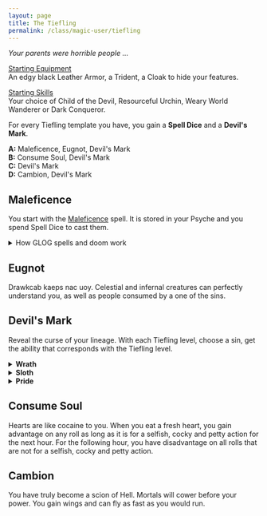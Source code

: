 ```yaml
---
layout: page
title: The Tiefling
permalink: /class/magic-user/tiefling
---
```


_Your parents were horrible people ..._

<ins>Starting Equipment</ins><br>
An edgy black Leather Armor, a Trident, a Cloak to hide your features.

<ins>Starting Skills</ins><br>
Your choice of Child of the Devil, Resourceful Urchin, Weary World Wanderer or Dark Conqueror.

For every Tiefling template you have, you gain a **Spell Dice** and a **Devil's Mark**.

**A:** Maleficence, Eugnot, Devil's Mark<br>
**B:** Consume Soul, Devil's Mark<br>
**C:** Devil's Mark<br>
**D:** Cambion, Devil's Mark<br>

## Maleficence
You start with the [Maleficence](/2020/11/13/maleficence/) spell. It is stored in your Psyche and you spend Spell Dice to cast them.

<details markdown="1">
<summary>How GLOG spells and doom work</summary>
<ins>Spell Dice (SD)</ins><br>
You get 1 per Tiefling template. They are D6s.

Whenever you cast a spell, you choose how many SD to invest into it. The result of the spell depends on the number of [dice] and their [sum].

If a SD rolls a 1, 2 or 3, you don’t lose it. Otherwise, you lose it until you get a night of sleep. You can’t cast without SD.

Every time you roll doubles you get closer to *Catastrophe*.

<ins>Catastrophe</ins><br>
Every time you roll doubles you gain 1 *Doom Point*. Every time you gain a _Doom Point_, roll a D20. If you roll equal to or below your doom score, you trigger a [catastrophe](/list/spell-catastrophe).
</details>

## Eugnot
Drawkcab kaeps nac uoy. Celestial and infernal creatures can perfectly understand you, as well as people consumed by a one of the sins.

## Devil's Mark
Reveal the curse of your lineage. With each Tiefling level, choose a sin, get the ability that corresponds with the Tiefling level.

<details markdown="1">
<summary><b>Wrath</b></summary>
<b>A.</b> _<u>Born of a remorseless murderer</u>._ <br> Twisted goat horns grow from your forehead. Your spell dice are D8s when you cast Maleficence.<br>
<b>B.</b> _<u>Baptised in the blood of 6 innocents</u>._ <br> Blood constantly drips from your clawed hands. You know the [Red Hands of Wrath](/2020/11/12/red-hands-of-wrath/) spell.<br>
<b>C.</b> _<u>Destined for genocide</u>._ <br> Your eyes become pure flames of hatred. You know the [Detonate Corpse](/2020/11/13/detonate-corpse/) spell.<br>
<b>D.</b> _<u>Scion of Satan</u>._ <br> Your flesh shrinks over your face, revealing your skull. You can see in a room which creature (including yourself and your friends) has the least amount of HP. You inflict maximum damage against it.
</details>

<details markdown="1">
<summary><b>Sloth</b></summary>
<b>A.</b> _<u>Survivor of neglect</u>._ <br> Your skin is blue. You know the [Indolence](/2020/11/13/indolence/) spell.<br>
<b>B.</b> _<u>Salvaged from a trash pile</u>._ <br> The dark circles of apathy radiate from your eyes like a rash. As long as you are naked and passive, you are invisible to all creatures with a language.<br>
<b>C.</b> _<u>Raised by a hundred resentful slaves</u>._ <br> Half your inventory slots are filled wiht unremovable slime. You gain as many cowardly Manes follower who don't leave your vicinity.<br>
<b>D.</b> _<u>Scion of Belphegor</u>._ <br> You lose all facial features not given by this class. You know the [Nine Lives](/2020/11/12/nine-lives/) spell.
</details>

<details markdown="1">
<summary><b>Pride</b></summary>
<b>A.</b> _<u>Born through eugenics</u>._ Yo have snake eyes. You know the [Thaumaturgy](/2020/11/13/thaumaturgy/) spell.<br>
<b>B.</b> _<u>Firstborn sold for your parent's popularity</u>._ <br>  The temperature around you is cold. When you are standing, you float 1 inch above the ground.<br>
<b>C.</b> _<u>Discarded for being imperfect</u>._ <br> Your hair becomes black feathers. You know the [Zizanny](/2020/11/13/indolence/) spell and you are immune to it.<br>
<b>D.</b> _<u>Scion of Lucifer</u>._ <br> You have a snake tail. You can reroll any of your rolls if a teammate agrees. Their next roll will be made with disadvantage. 
</details>

## Consume Soul
Hearts are like cocaine to you. When you eat a fresh heart, you gain advantage on any roll as long as it is for a selfish, cocky and petty action for the next hour. For the following hour, you have disadvantage on all rolls that are not for  a selfish, cocky and petty action.

## Cambion
You have truly become a scion of Hell. Mortals will cower before your power. You gain wings and can fly as fast as you would run.
